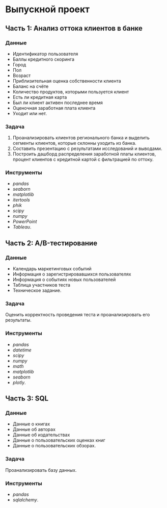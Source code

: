 # Выпускной проект
## Часть 1: Анализ оттока клиентов в банке
### Данные
- Идентификатор пользователя
- Баллы кредитного скоринга
- Город
- Пол
- Возраст
- Приблизительная оценка собственности клиента
- Баланс на счёте
- Количество продуктов, которыми пользуется клиент
- Есть ли кредитная карта
- Был ли клиент активен последнее время
- Оценочная заработная плата клиента
- Уходит или нет.
### Задача
1. Проанализировать клиентов регионального банка и выделить сегменты клиентов, которые склонны уходить из банка.
2. Составить презентацию с результатами исследований и выводами.
3. Построить дашборд распределения заработной платы клиентов, процент клиентов с кредитной картой с фильтрацией по оттоку.
### Инструменты
- *pandas*
- *seaborn*
- *matplotlib*
- *itertools*
- *phik*
- *scipy*
- *numpy*
- *PowerPoint*
- *Tableau*.
## Часть 2: A/B-тестирование
### Данные
- Календарь маркетинговых событий
- Информация о зарегистрировавшихся пользователях
- Информация о событиях новых пользователей
- Таблица участников теста
- Техническое задание.
### Задача
Оценить корректность проведения теста и проанализировать его результаты.
### Инструменты
- *pandas*
- *datetime*
- *scipy*
- *numpy*
- *math*
- *matplotlib*
- *seaborn*
- *plotly*.
## Часть 3: SQL
### Данные
- Данные о книгах
- Данные об авторах
- Данные об издательствах
- Данные о пользовательских оценках книг
- Данные о пользовательских обзорах.
### Задача
Проанализировать базу данных.
### Инструменты
- *pandas*
- *sqlalchemy*. 
